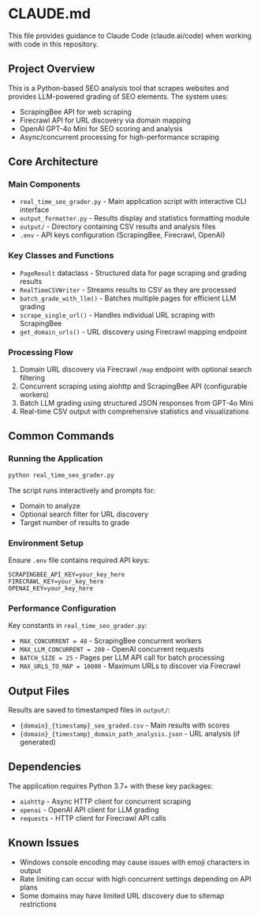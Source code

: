 # CLAUDE.md

This file provides guidance to Claude Code (claude.ai/code) when working with code in this repository.

## Project Overview

This is a Python-based SEO analysis tool that scrapes websites and provides LLM-powered grading of SEO elements. The system uses:

- ScrapingBee API for web scraping
- Firecrawl API for URL discovery via domain mapping  
- OpenAI GPT-4o Mini for SEO scoring and analysis
- Async/concurrent processing for high-performance scraping

## Core Architecture

### Main Components

- `real_time_seo_grader.py` - Main application script with interactive CLI interface
- `output_formatter.py` - Results display and statistics formatting module
- `output/` - Directory containing CSV results and analysis files
- `.env` - API keys configuration (ScrapingBee, Firecrawl, OpenAI)

### Key Classes and Functions

- `PageResult` dataclass - Structured data for page scraping and grading results
- `RealTimeCSVWriter` - Streams results to CSV as they are processed
- `batch_grade_with_llm()` - Batches multiple pages for efficient LLM grading
- `scrape_single_url()` - Handles individual URL scraping with ScrapingBee
- `get_domain_urls()` - URL discovery using Firecrawl mapping endpoint

### Processing Flow

1. Domain URL discovery via Firecrawl `/map` endpoint with optional search filtering
2. Concurrent scraping using aiohttp and ScrapingBee API (configurable workers)
3. Batch LLM grading using structured JSON responses from GPT-4o Mini
4. Real-time CSV output with comprehensive statistics and visualizations

## Common Commands

### Running the Application

```bash
python real_time_seo_grader.py
```

The script runs interactively and prompts for:
- Domain to analyze
- Optional search filter for URL discovery  
- Target number of results to grade

### Environment Setup

Ensure `.env` file contains required API keys:
```
SCRAPINGBEE_API_KEY=your_key_here
FIRECRAWL_KEY=your_key_here  
OPENAI_KEY=your_key_here
```

### Performance Configuration

Key constants in `real_time_seo_grader.py`:
- `MAX_CONCURRENT = 48` - ScrapingBee concurrent workers
- `MAX_LLM_CONCURRENT = 200` - OpenAI concurrent requests
- `BATCH_SIZE = 25` - Pages per LLM API call for batch processing
- `MAX_URLS_TO_MAP = 10000` - Maximum URLs to discover via Firecrawl

## Output Files

Results are saved to timestamped files in `output/`:
- `{domain}_{timestamp}_seo_graded.csv` - Main results with scores
- `{domain}_{timestamp}_domain_path_analysis.json` - URL analysis (if generated)

## Dependencies

The application requires Python 3.7+ with these key packages:
- `aiohttp` - Async HTTP client for concurrent scraping
- `openai` - OpenAI API client for LLM grading
- `requests` - HTTP client for Firecrawl API calls

## Known Issues

- Windows console encoding may cause issues with emoji characters in output
- Rate limiting can occur with high concurrent settings depending on API plans
- Some domains may have limited URL discovery due to sitemap restrictions
